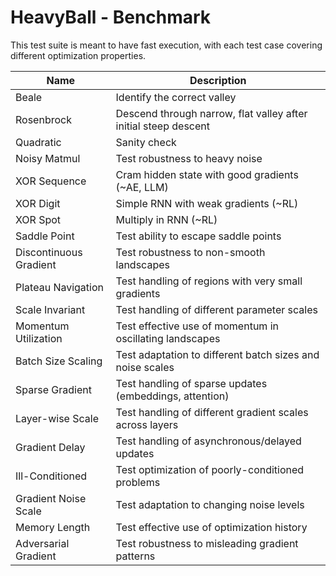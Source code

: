 # HeavyBall - Benchmark

This test suite is meant to have fast execution, with each test case covering different optimization properties.

| Name         | Description                                                     |
|--------------|-----------------------------------------------------------------|
| Beale        | Identify the correct valley                                      |
| Rosenbrock   | Descend through narrow, flat valley after initial steep descent |
| Quadratic    | Sanity check                                                    |
| Noisy Matmul | Test robustness to heavy noise                                  |
| XOR Sequence | Cram hidden state with good gradients (~AE, LLM)                |
| XOR Digit    | Simple RNN with weak gradients (~RL)                            |
| XOR Spot     | Multiply in RNN (~RL)                                           |
| Saddle Point | Test ability to escape saddle points                            |
| Discontinuous Gradient | Test robustness to non-smooth landscapes              |
| Plateau Navigation | Test handling of regions with very small gradients        |
| Scale Invariant | Test handling of different parameter scales                  |
| Momentum Utilization | Test effective use of momentum in oscillating landscapes |
| Batch Size Scaling | Test adaptation to different batch sizes and noise scales |
| Sparse Gradient | Test handling of sparse updates (embeddings, attention)      |
| Layer-wise Scale | Test handling of different gradient scales across layers    |
| Gradient Delay | Test handling of asynchronous/delayed updates                 |
| Ill-Conditioned | Test optimization of poorly-conditioned problems             |
| Gradient Noise Scale | Test adaptation to changing noise levels                |
| Memory Length | Test effective use of optimization history                     |
| Adversarial Gradient | Test robustness to misleading gradient patterns        |
